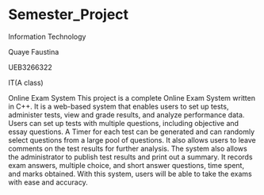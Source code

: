 # Semester_Project

Information  Technology 

Quaye  Faustina


UEB3266322

IT(A class)


Online Exam System
This project is a complete Online Exam System written in C++. It is a web-based system that enables users to set up tests, administer tests, view and grade results, and analyze performance data. Users can set up tests with multiple questions, including objective and essay questions. A Timer for each test can be generated and can randomly select questions from a large pool of questions. It also allows users to leave comments on the test results for further analysis. The system also allows the administrator to publish test results and print out a summary. It records exam answers, multiple choice, and short answer questions, time spent, and marks obtained. With this system, users will be able to take the exams with ease and accuracy.
